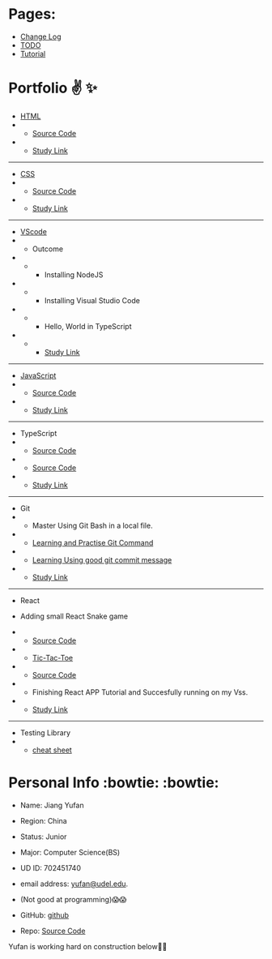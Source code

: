 Pages:
==
* [Change Log](https://github.com/Yufan-lab/Yufan-lab.github.io/blob/main/required%20sections/change%20log.md)
* [TODO](https://github.com/Yufan-lab/Yufan-lab.github.io/blob/main/required%20sections/to-do%20list.md)
* [Tutorial](https://github.com/Yufan-lab/Yufan-lab.github.io/blob/main/Tutorial/tutorial.md)

Portfolio :v: :sparkles:
==
* [HTML](https://yufan-lab.github.io/myfirstwebpage.html)
* * [Source Code](https://github.com/Yufan-lab/Yufan-lab.github.io/blob/main/myfirstwebpage.html)
* * [Study Link](https://htmldog.com/guides/html/)
* * *
* [CSS](https://yufan-lab.github.io/yufan'scsscode.html)
* * [Source Code](https://github.com/Yufan-lab/Yufan-lab.github.io/blob/main/yufan'scsscode.html)
* * [Study Link](https://htmldog.com/guides/css/)
* * *
* [VScode](https://github.com/Yufan-lab/Yufan-lab.github.io/blob/main/Vsscode/Vsscode.png)
* * Outcome
* * * Installing NodeJS
* * * Installing Visual Studio Code
* * * Hello, World in TypeScript
* * * [Study Link](https://neu-se.github.io/CS4530-CS5500-Spring-2021/tutorials/week1-getting-started)
* * *
* [JavaScript](https://yufan-lab.github.io/JavaScript/JavaScript.html)
* * [Source Code](https://github.com/Yufan-lab/Yufan-lab.github.io/blob/main/JavaScript/JavaScript.html)
* * [Study Link](https://htmldog.com/guides/javascript/)
* * *

* TypeScript
* * [Source Code](https://github.com/Yufan-lab/Yufan-lab.github.io/blob/main/TypeScript/miniproject.ts)
* * [Source Code](https://github.com/Yufan-lab/Yufan-lab.github.io/blob/main/TypeScript/TypeScript.ts)
* * [Study Link](https://www.typescriptlang.org/docs/handbook/typescript-in-5-minutes.html)

* * *
* Git
* * Master Using Git Bash in a local file.
* * [Learning and Practise Git Command](https://www.perforce.com/blog/vcs/git-best-practices-git-commit)
* * [Learning Using good git commit message](https://www.perforce.com/blog/vcs/git-best-practices-git-commit)
* * [Study Link](https://www.atlassian.com/git/tutorials/git-bash)


* * *
* React
* Adding small React Snake game
* * [Source Code]()

* * [Tic-Tac-Toe](https://github.com/Yufan-lab/Yufan-lab.github.io/blob/main/app/src/TicTacToe.png)
* * [Source Code](https://github.com/Yufan-lab/Yufan-lab.github.io/blob/main/app/src/index.js)
* * Finishing React APP Tutorial and Succesfully running on my Vss.
* * [Study Link](https://dev.to/yuribenjamin/how-to-deploy-react-app-in-github-pages-2a1f)
* * *
* Testing Library
* * [cheat sheet](https://testing-library.com/docs/react-testing-library/cheatsheet/)


Personal Info   :bowtie: :bowtie:
==
* Name: Jiang Yufan
* Region: China

* Status: Junior
* Major: Computer Science(BS)

* UD ID: 702451740

* email address: yufan@udel.edu.
* (Not good at programming):scream::scream:
* GitHub: [github](https://github.com/Yufan-lab/Yufanlab.github.io/)

* Repo: [Source Code](https://github.com/Yufan-lab/Yufan-lab.github.io)

Yufan is working hard on construction below:truck::truck:
